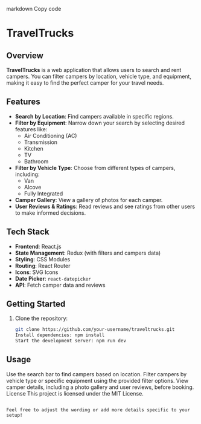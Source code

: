 markdown
Copy code

# TravelTrucks

## Overview

**TravelTrucks** is a web application that allows users to search and rent campers. You can filter campers by location, vehicle type, and equipment, making it easy to find the perfect camper for your travel needs.

## Features

- **Search by Location**: Find campers available in specific regions.
- **Filter by Equipment**: Narrow down your search by selecting desired features like:
  - Air Conditioning (AC)
  - Transmission
  - Kitchen
  - TV
  - Bathroom
- **Filter by Vehicle Type**: Choose from different types of campers, including:
  - Van
  - Alcove
  - Fully Integrated
- **Camper Gallery**: View a gallery of photos for each camper.
- **User Reviews & Ratings**: Read reviews and see ratings from other users to make informed decisions.

## Tech Stack

- **Frontend**: React.js
- **State Management**: Redux (with filters and campers data)
- **Styling**: CSS Modules
- **Routing**: React Router
- **Icons**: SVG Icons
- **Date Picker**: `react-datepicker`
- **API**: Fetch camper data and reviews

## Getting Started

1. Clone the repository:
   ```bash
   git clone https://github.com/your-username/traveltrucks.git
   Install dependencies: npm install
   Start the development server: npm run dev
   ```

## Usage

Use the search bar to find campers based on location.
Filter campers by vehicle type or specific equipment using the provided filter options.
View camper details, including a photo gallery and user reviews, before booking.
License
This project is licensed under the MIT License.

```

Feel free to adjust the wording or add more details specific to your setup!
```
